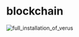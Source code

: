 # blockchain

![full_installation_of_verus](https://github.com/derrildsouza/blockchain/assets/64513486/b3723365-0e7c-4970-a8e4-ba50d7086f38)
